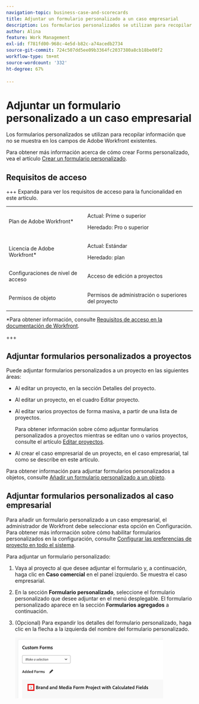 ```yaml
---
navigation-topic: business-case-and-scorecards
title: Adjuntar un formulario personalizado a un caso empresarial
description: Los formularios personalizados se utilizan para recopilar información que no se muestra en los campos de Adobe Workfront existentes.
author: Alina
feature: Work Management
exl-id: f781fd00-968c-4e5d-b82c-a74acedb2734
source-git-commit: 724c507dd5ee09b3364fc2037380a8cb18be08f2
workflow-type: tm+mt
source-wordcount: '332'
ht-degree: 67%

---
```


# Adjuntar un formulario personalizado a un caso empresarial

Los formularios personalizados se utilizan para recopilar información que no se muestra en los campos de Adobe Workfront existentes. 

Para obtener más información acerca de cómo crear Forms personalizado, vea el artículo [Crear un formulario personalizado](/help/quicksilver/administration-and-setup/customize-workfront/create-manage-custom-forms/form-designer/design-a-form/design-a-form.md).

## Requisitos de acceso

<!--Audit: 06/2025-->

+++ Expanda para ver los requisitos de acceso para la funcionalidad en este artículo.

<table style="table-layout:auto"> 
 <col> 
 <col> 
 <tbody> 
  <tr> 
   <td role="rowheader"><p>Plan de Adobe Workfront*</p></td> 
   <td> <p>Actual: Prime o superior</p>
   <p>Heredado: Pro o superior</p> </td> 
  </tr> 
  <tr> 
   <td role="rowheader"><p>Licencia de Adobe Workfront*</p></td> 
   <td> 
   <p>Actual: Estándar </p> 
   <p>Heredado: plan </p> </td> 
  </tr> 
  <tr> 
   <td role="rowheader">Configuraciones de nivel de acceso</td> 
   <td> <p>Acceso de edición a proyectos</p>  </td> 
  </tr> 
  <tr> 
   <td role="rowheader"><p>Permisos de objeto</p></td> 
   <td> <p>Permisos de administración o superiores del proyecto</p>  </td> 
  </tr> 
 </tbody> 
</table>

*Para obtener información, consulte [Requisitos de acceso en la documentación de Workfront](/help/quicksilver/administration-and-setup/add-users/access-levels-and-object-permissions/access-level-requirements-in-documentation.md).

+++

## Adjuntar formularios personalizados a proyectos

Puede adjuntar formularios personalizados a un proyecto en las siguientes áreas:

* Al editar un proyecto, en la sección Detalles del proyecto.
* Al editar un proyecto, en el cuadro Editar proyecto.
* Al editar varios proyectos de forma masiva, a partir de una lista de proyectos.

  Para obtener información sobre cómo adjuntar formularios personalizados a proyectos mientras se editan uno o varios proyectos, consulte el artículo [Editar proyectos](../../../manage-work/projects/manage-projects/edit-projects.md).

* Al crear el caso empresarial de un proyecto, en el caso empresarial, tal como se describe en este artículo.

Para obtener información para adjuntar formularios personalizados a objetos, consulte [Añadir un formulario personalizado a un objeto](../../../workfront-basics/work-with-custom-forms/add-a-custom-form-to-an-object.md).

## Adjuntar formularios personalizados al caso empresarial

Para añadir un formulario personalizado a un caso empresarial, el administrador de Workfront debe seleccionar esta opción en Configuración. Para obtener más información sobre cómo habilitar formularios personalizados en la configuración, consulte [Configurar las preferencias de proyecto en todo el sistema](../../../administration-and-setup/set-up-workfront/configure-system-defaults/set-project-preferences.md).

Para adjuntar un formulario personalizado:

1. Vaya al proyecto al que desee adjuntar el formulario y, a continuación, haga clic en **Caso comercial** en el panel izquierdo. Se muestra el caso empresarial.

1. En la sección **Formulario personalizado**, seleccione el formulario personalizado que desee adjuntar en el menú desplegable. El formulario personalizado aparece en la sección **Formularios agregados** a continuación.

1. (Opcional) Para expandir los detalles del formulario personalizado, haga clic en la flecha a la izquierda del nombre del formulario personalizado.

   ![Expandir detalles del formulario personalizado](assets/expand-custom-form-details.png)

<!--1. (Optional) Select&nbsp;**Edit Custom Form**.  
  ![Edit custom form](assets/acf1-350x122.png)

1. (Optional) Specify information in the fields of the custom form, then click&nbsp;**Save** . -->
